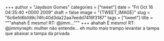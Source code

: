 
+++
author = "Jaydson Gomes"
categories = ["tweet"]
date = "Fri Oct 16 04:35:40 +0000 2009"
draft = false
image = "{TWEET_IMAGE}"
slug = "6c6efd6bfd9c74fc40d3da22aa7eedd7416f3187"
tags = ["tweet"]
title = """ahahah É mesmo! RT: @jimm..."""
+++
ahahah É mesmo! RT: @jimmyneph: mulher não entende... eh muito mais trampo levantar a tampa que abaixar a tampa da privada

